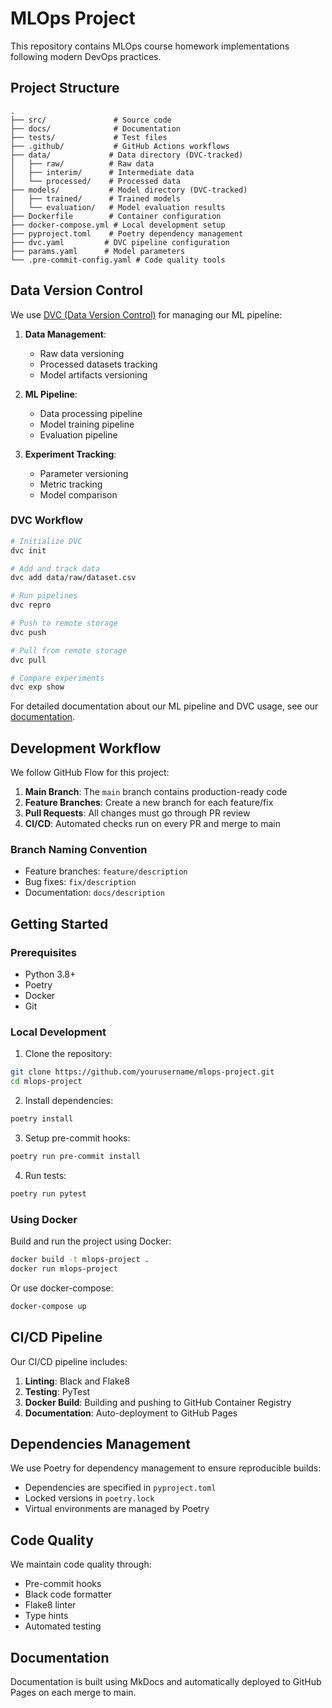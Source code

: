 # MLOps Project

This repository contains MLOps course homework implementations following modern DevOps practices.

## Project Structure

```
.
├── src/               # Source code
├── docs/              # Documentation
├── tests/             # Test files
├── .github/           # GitHub Actions workflows
├── data/             # Data directory (DVC-tracked)
│   ├── raw/          # Raw data
│   ├── interim/      # Intermediate data
│   └── processed/    # Processed data
├── models/           # Model directory (DVC-tracked)
│   ├── trained/      # Trained models
│   └── evaluation/   # Model evaluation results
├── Dockerfile        # Container configuration
├── docker-compose.yml # Local development setup
├── pyproject.toml    # Poetry dependency management
├── dvc.yaml         # DVC pipeline configuration
├── params.yaml      # Model parameters
└── .pre-commit-config.yaml # Code quality tools
```

## Data Version Control

We use [DVC (Data Version Control)](https://dvc.org/) for managing our ML pipeline:

1. **Data Management**:
   - Raw data versioning
   - Processed datasets tracking
   - Model artifacts versioning

2. **ML Pipeline**:
   - Data processing pipeline
   - Model training pipeline
   - Evaluation pipeline

3. **Experiment Tracking**:
   - Parameter versioning
   - Metric tracking
   - Model comparison

### DVC Workflow

```bash
# Initialize DVC
dvc init

# Add and track data
dvc add data/raw/dataset.csv

# Run pipelines
dvc repro

# Push to remote storage
dvc push

# Pull from remote storage
dvc pull

# Compare experiments
dvc exp show
```

For detailed documentation about our ML pipeline and DVC usage, see our [documentation](https://egorovm.github.io/itmo-mlops-2025/).

## Development Workflow

We follow GitHub Flow for this project:

1. **Main Branch**: The `main` branch contains production-ready code
2. **Feature Branches**: Create a new branch for each feature/fix
3. **Pull Requests**: All changes must go through PR review
4. **CI/CD**: Automated checks run on every PR and merge to main

### Branch Naming Convention

- Feature branches: `feature/description`
- Bug fixes: `fix/description`
- Documentation: `docs/description`

## Getting Started

### Prerequisites

- Python 3.8+
- Poetry
- Docker
- Git

### Local Development

1. Clone the repository:
```bash
git clone https://github.com/yourusername/mlops-project.git
cd mlops-project
```

2. Install dependencies:
```bash
poetry install
```

3. Setup pre-commit hooks:
```bash
poetry run pre-commit install
```

4. Run tests:
```bash
poetry run pytest
```

### Using Docker

Build and run the project using Docker:

```bash
docker build -t mlops-project .
docker run mlops-project
```

Or use docker-compose:

```bash
docker-compose up
```

## CI/CD Pipeline

Our CI/CD pipeline includes:

1. **Linting**: Black and Flake8
2. **Testing**: PyTest
3. **Docker Build**: Building and pushing to GitHub Container Registry
4. **Documentation**: Auto-deployment to GitHub Pages

## Dependencies Management

We use Poetry for dependency management to ensure reproducible builds:

- Dependencies are specified in `pyproject.toml`
- Locked versions in `poetry.lock`
- Virtual environments are managed by Poetry

## Code Quality

We maintain code quality through:

- Pre-commit hooks
- Black code formatter
- Flake8 linter
- Type hints
- Automated testing

## Documentation

Documentation is built using MkDocs and automatically deployed to GitHub Pages on each merge to main. 